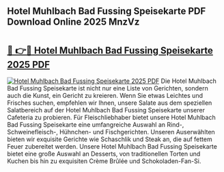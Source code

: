 ## Hotel Muhlbach Bad Fussing Speisekarte PDF Download Online 2025 MnzVz

# <h2><a href="http://gc84z9i.nevu.top/?p=Hotel+Muhlbach+Bad+Fussing+Speisekarte">🔗 👉🔴 Hotel Muhlbach Bad Fussing Speisekarte 2025 PDF</a></h2>

[![Hotel Muhlbach Bad Fussing Speisekarte 2025 PDF](https://i.imgur.com/dBaPXMq.png)](http://gc84z9i.nevu.top/?p=Hotel+Muhlbach+Bad+Fussing+Speisekarte)
Die Hotel Muhlbach Bad Fussing Speisekarte ist nicht nur eine Liste von Gerichten, sondern auch die Kunst, ein Gericht zu kreieren. Wenn Sie etwas Leichtes und Frisches suchen, empfehlen wir Ihnen, unsere Salate aus dem speziellen Salatbereich auf der Hotel Muhlbach Bad Fussing Speisekarte unserer Cafeteria zu probieren. Für Fleischliebhaber bietet unsere Hotel Muhlbach Bad Fussing Speisekarte eine umfangreiche Auswahl an Rind-, Schweinefleisch-, Hühnchen- und Fischgerichten. Unseren Auserwählten bieten wir exquisite Gerichte wie Schaschlik und Steak an, die auf fettem Feuer zubereitet werden. Unsere Hotel Muhlbach Bad Fussing Speisekarte bietet eine große Auswahl an Desserts, von traditionellen Torten und Kuchen bis hin zu exquisiten Crème Brûlée und Schokoladen-Fan-Si.
